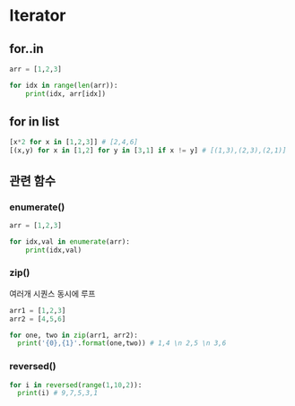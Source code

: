 # Iterator

## for..in

```py
arr = [1,2,3]

for idx in range(len(arr)):
	print(idx, arr[idx])
```

## for in list

```py
[x*2 for x in [1,2,3]] # [2,4,6]
[(x,y) for x in [1,2] for y in [3,1] if x != y] # [(1,3),(2,3),(2,1)]
```

## 관련 함수

### enumerate()

```py
arr = [1,2,3]

for idx,val in enumerate(arr):
	print(idx,val)
```

### zip()

여러개 시퀀스 동시에 루프

```py
arr1 = [1,2,3]
arr2 = [4,5,6]

for one, two in zip(arr1, arr2):
  print('{0},{1}'.format(one,two)) # 1,4 \n 2,5 \n 3,6
```

### reversed()

```py
for i in reversed(range(1,10,2)):
  print(i) # 9,7,5,3,1
```
